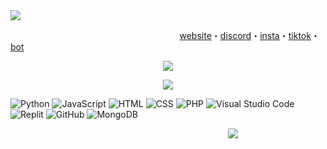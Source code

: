 
<img align="center" src="https://cdn.discordapp.com/attachments/945354698045653063/995661477891555378/mec.png" />

ㅤㅤㅤㅤㅤㅤㅤㅤㅤㅤㅤㅤㅤㅤㅤㅤㅤㅤㅤㅤㅤ[website](https://ayo.so/jb07)・[discord](https://discord.gg/picz)・[insta](https://www.instagram.com/justbanterz/)・[tiktok](https://www.tiktok.com/@iconjb/)・[bot](https://blazebot.org/)

<p align="center">
<img src="https://github-readme-stats.vercel.app/api/top-langs/?username=jbxyz&layout=compact&theme=dark"/>
</p>
<a href="https://github.com/jbxyz"></a>
<p align="center">
  <img src="https://github-readme-stats.vercel.app/api?username=jbxyz&theme=midnight-purple&show_icons=true"/>
</p>
<!-- ![GitHub stats](https://github-readme-stats.vercel.app/api?username=jbxyz&theme=midnight-purple&show_icons=true)
 -->

![Python](https://img.shields.io/badge/python-3670A0?style=for-the-badge&logo=python&logoColor=ffdd54)
![JavaScript](https://img.shields.io/badge/javascript-%23323330.svg?style=for-the-badge&logo=javascript&logoColor=%23F7DF1E)
![HTML](https://img.shields.io/badge/HTML-E34F26?style=for-the-badge&logo=html5&logoColor=white)
![CSS](https://img.shields.io/badge/CSS-601A35?style=for-the-badge&logo=css3&logoColor=white)
![PHP](https://img.shields.io/badge/PHP-5865f2?style=for-the-badge&logo=php&logoColor=white)
![Visual Studio Code](https://img.shields.io/badge/Visual%20Studio%20Code-0078d7.svg?style=for-the-badge&logo=visual-studio-code&logoColor=white)
![Replit](https://img.shields.io/badge/Replit-DD1200?style=for-the-badge&logo=Replit&logoColor=white)
![GitHub](https://img.shields.io/badge/github-%23121011.svg?style=for-the-badge&logo=github&logoColor=white)
![MongoDB](https://img.shields.io/badge/MongoDB-%234ea94b.svg?style=for-the-badge&logo=mongodb&logoColor=white)

ㅤㅤㅤㅤㅤㅤㅤㅤㅤㅤㅤㅤㅤㅤㅤㅤㅤㅤㅤㅤㅤㅤㅤㅤㅤㅤㅤ![](https://komarev.com/ghpvc/?username=szg&style=plastic&label=Profile+Views)
<!---
jxshb/jxshb is a ✨ special ✨ repository because its `README.md` (this file) appears on your GitHub profile.
You can click the Preview link to take a look at your changes.
--->
